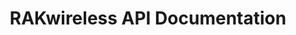 ---
home: true
title: RAKwireless API Documentation
description: RAKwireless Unified Interface (RUI) is the standard interface defined to simplify the firmware development for the ecosystem of the hardware of RAK. RUI defines an API that abstracts the complexity of the hardware layer. Through the RUI API, users can control all the functionalities of the module without the need to deal with the complexity of low-level hardware protocols such as SPI, I2C, etc.
heroImage: /rakwireless/RAK-only-gray.png
actionText: Check API documentation
actionLink: v1/
footer: Open Source on [GitHub](https://github.com/sqrthree/vuepress-theme-api), Made by [@sqrthree](https://github.com/sqrthree), Power by [vuepress](https://github.com/vuejs/vuepress).
---